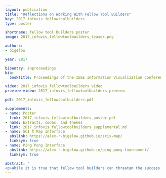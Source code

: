 ```yaml
---
layout: publication
title: "Reflections on Working With Fellow Tool Builders"
key: 2017_infovis_fellowtoolbuilders
type: poster

shortname: fellow tool builders poster
image: 2017_infovis_fellowtoolbuilders_teaser.png

authors:
- bigelow

year: 2017

bibentry: inproceedings
bib:
  booktitle: Proceedings of the IEEE Information Visualization Conference - Posters (InfoVis ’17)

video: 2017_infovis_fellowtoolbuilders_video
preview-video: 2017_infovis_fellowtoolbuilders_preview

pdf: 2017_infovis_fellowtoolbuilders.pdf

supplements:
- name: Poster
  link: 2017_infovis_fellowtoolbuilders_poster.pdf
- name: Extracts, codes, and themes
  link: 2017_infovis_fellowtoolbuilders_supplemental.md
- name: SCI X Map Interface
  abslink: https://alex-r-bigelow.github.io/scix-map/
  linksym: true
- name: Ping Pong Interface
  abslink: https://alex-r-bigelow.github.io/ping-pong-tournament/
  linksym: true

abstract: "
<p>While it is true that fellow tool builders can threaten the success of a design study, there are also advantages to working with individuals that have strong software development skills. We present a review of two information visualization projects using thematic analysis, that provides additional insight and guidance for collaborating with people that have strong software development skills. Additionally, we discuss minor implications for the design of node-link diagrams and adjacency matrices, and report observed differences in engagement with respect to touch tables versus traditional keyboard, mouse, and monitor configurations.</p>"
---
```

